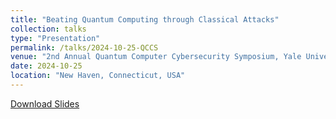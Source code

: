 ```yaml
---
title: "Beating Quantum Computing through Classical Attacks"
collection: talks
type: "Presentation"
permalink: /talks/2024-10-25-QCCS
venue: "2nd Annual Quantum Computer Cybersecurity Symposium, Yale University"
date: 2024-10-25
location: "New Haven, Connecticut, USA"
---
```

[Download Slides](https://github.com/Siyi-06/Siyi-06.github.io/blob/master/files/2024-10-25-QCCS.pptx)
